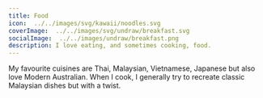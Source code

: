 ```yaml
---
title: Food
icon:  ../../images/svg/kawaii/noodles.svg
coverImage:  ../../images/svg/undraw/breakfast.svg
socialImage:  ../../images/undraw/breakfast.png
description: I love eating, and sometimes cooking, food.
---
```


My favourite cuisines are Thai, Malaysian, Vietnamese, Japanese but also love Modern Australian. When I cook, I generally try to recreate classic Malaysian dishes but with a twist.
